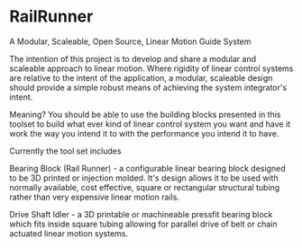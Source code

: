 # RailRunner
A Modular, Scaleable, Open Source, Linear Motion Guide System

The intention of this project is to develop and share a modular and scaleable approach to linear motion. Where rigidity of linear control systems are relative to the intent of the application, a modular, scaleable design should provide a simple robust means of achieving the system integrator's intent. 

Meaning? You should be able to use the building blocks presented in this toolset to build what ever kind of linear control system you want and have it work the way you intend it to with the performance you intend it to have.

  Currently the tool set includes 
  
  Bearing Block (Rail Runner) - a configurable linear bearing block designed to be 3D printed or injection molded. It's design allows it to be used with normally available, cost effective, square or rectangular structural tubing rather than very expensive linear motion rails.

  Drive Shaft Idler - a 3D printable or machineable pressfit bearing block which fits inside square tubing allowing for parallel drive of belt or chain actuated linear motion systems.
  
